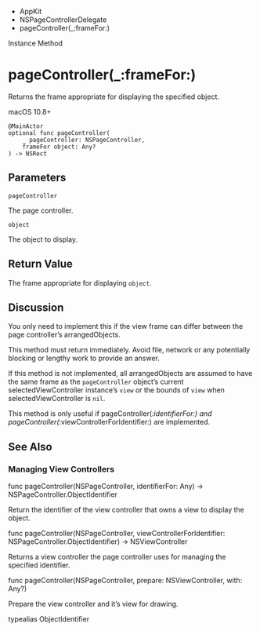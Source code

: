 

- AppKit
- NSPageControllerDelegate
-  pageController(\_:frameFor:) 

Instance Method

# pageController(\_:frameFor:)

Returns the frame appropriate for displaying the specified object.

macOS 10.8+

``` source
@MainActor
optional func pageController(
    _ pageController: NSPageController,
    frameFor object: Any?
) -> NSRect
```

## Parameters 

`pageController`  

The page controller.

`object`  

The object to display.

## Return Value

The frame appropriate for displaying `object`.

## Discussion

You only need to implement this if the view frame can differ between the page controller’s arrangedObjects.

This method must return immediately. Avoid file, network or any potentially blocking or lengthy work to provide an answer.

If this method is not implemented, all arrangedObjects are assumed to have the same frame as the `pageController` object’s current selectedViewController instance’s `view` or the bounds of `view` when selectedViewController is `nil`.

This method is only useful if pageController(_:identifierFor:) and pageController(_:viewControllerForIdentifier:) are implemented.

## See Also

### Managing View Controllers

func pageController(NSPageController, identifierFor: Any) -> NSPageController.ObjectIdentifier

Return the identifier of the view controller that owns a view to display the object.

func pageController(NSPageController, viewControllerForIdentifier: NSPageController.ObjectIdentifier) -> NSViewController

Returns a view controller the page controller uses for managing the specified identifier.

func pageController(NSPageController, prepare: NSViewController, with: Any?)

Prepare the view controller and it’s view for drawing.

typealias ObjectIdentifier

